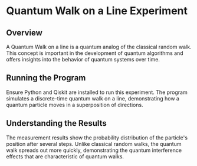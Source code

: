 # Quantum Walk on a Line Experiment

## Overview
A Quantum Walk on a line is a quantum analog of the classical random walk. This concept is important in the development of quantum algorithms and offers insights into the behavior of quantum systems over time.

## Running the Program
Ensure Python and Qiskit are installed to run this experiment. The program simulates a discrete-time quantum walk on a line, demonstrating how a quantum particle moves in a superposition of directions.

## Understanding the Results
The measurement results show the probability distribution of the particle's position after several steps. Unlike classical random walks, the quantum walk spreads out more quickly, demonstrating the quantum interference effects that are characteristic of quantum walks.
